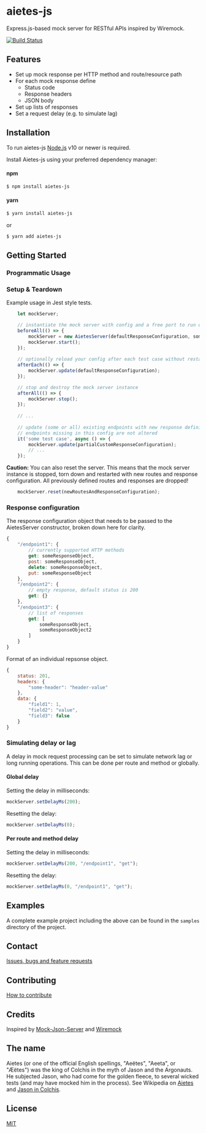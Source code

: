 # aietes-js
Express.js-based mock server for RESTful APIs inspired by Wiremock.

[![Build Status](https://travis-ci.com/dtobe/aietes-js.svg?token=vnspnEo4jpC1xxuzG92q&branch=master)](https://travis-ci.com/dtobe/aietes-js)

## Features

- Set up mock response per HTTP method and route/resource path
- For each mock response define
    - Status code
    - Response headers
    - JSON body
- Set up lists of responses
- Set a request delay (e.g. to simulate lag)

## Installation 
To run aietes-js [Node.js](https://nodejs.org/en/download/) v10 or newer is required.

Install Aietes-js using your preferred dependency manager:

#### npm
```bash
$ npm install aietes-js
```

#### yarn
```bash
$ yarn install aietes-js
```
or
```bash
$ yarn add aietes-js
```

## Getting Started

### Programmatic Usage

### Setup & Teardown
Example usage in Jest style tests.
```javascript
    let mockServer;

    // instantiate the mock server with config and a free port to run on and start it
    beforeAll(() => {
        mockServer = new AietesServer(defaultResponseConfiguration, someFreePort);
        mockServer.start();
    });
    
    // optionally reload your config after each test case without restarting the server
    afterEach(() => {
        mockServer.update(defaultResponseConfiguration);
    });

    // stop and destroy the mock server instance
    afterAll(() => {
        mockServer.stop();
    });
    
    // ...
    
    // update (some or all) existing endpoints with new response definitions
    // endpoints missing in this config are not altered
    it('some test case', async () => {
        mockServer.update(partialCustomResponseConfiguration);
        // ...
    });
```
**Caution:** You can also reset the server. This means that the mock server instance is stopped, torn down and restarted with new routes and response configuration. All previously defined routes and responses are dropped!
```javascript
    mockServer.reset(newRoutesAndResponseConfiguration);
```

### Response configuration
The response configuration object that needs to be passed to the AietesServer constructor, broken down here for clarity.
```javascript
{
    "/endpoint1": {
        // currently supported HTTP methods
        get: someResponseObject,
        post: someResponseObject,
        delete: someResponseObject,
        put: someResponseObject
    },
    "/endpoint2": {
        // empty response, default status is 200
        get: {}
    },
    "/endpoint3": {
        // list of responses
        get: [
            someResponseObject,
            someResponseObject2
        ]
    }
}
```
Format of an individual repsonse object.
```javascript
{
    status: 201,
    headers: { 
        "some-header": "header-value"
    },
    data: {
        "field1": 1, 
        "field2": "value",
        "field3": false
    }
}
```


### Simulating delay or lag
A delay in mock request processing can be set to simulate network lag or long running operations.
This can be done per route and method or globally.
#### Global delay
Setting the delay in milliseconds:
```javascript
mockServer.setDelayMs(200);
```
Resetting the delay:
```javascript
mockServer.setDelayMs(0);
```
#### Per route and method delay
Setting the delay in milliseconds:
```javascript
mockServer.setDelayMs(200, "/endpoint1", "get");
```
Resetting the delay:
```javascript
mockServer.setDelayMs(0, "/endpoint1", "get");
```

## Examples
A complete example project including the above can be found in the `samples` directory of the project.

## Contact
[Issues, bugs and feature requests](https://github.com/dtobe/aietes-js/projects/1)

## Contributing
[How to contribute](CONTRIBUTING.md)

## Credits
Inspired by [Mock-Json-Server](https://www.npmjs.com/package/mock-json-server) and [Wiremock](http://wiremock.org)

## The name
Aietes (or one of the official English spellings, "Aeëtes", "Aeeta", or "Æëtes") was the king of Colchis in the myth of Jason and the Argonauts. He subjected Jason, who had come for the golden fleece, to several wicked tests (and may have mocked him in the process). See Wikipedia on [Aietes](https://en.wikipedia.org/wiki/Ae%C3%ABtes#Jason_and_the_Argonauts) and [Jason in Colchis](https://en.wikipedia.org/wiki/Jason#The_arrival_in_Colchis).

## License

  [MIT](LICENSE)
